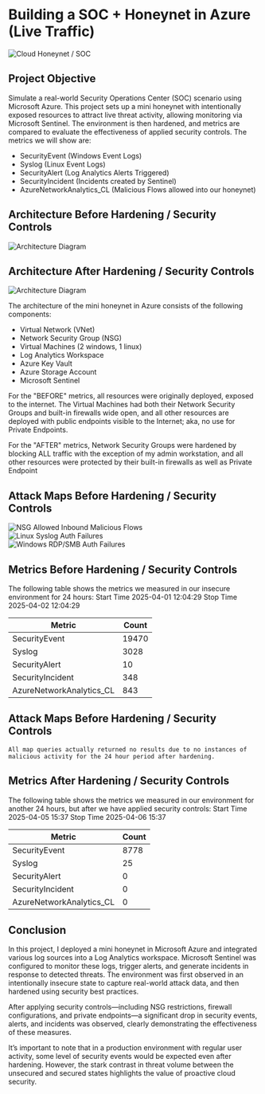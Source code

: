 # Building a SOC + Honeynet in Azure (Live Traffic)
![Cloud Honeynet / SOC](https://i.imgur.com/ZWxe03e.jpg)

## Project Objective 

Simulate a real-world Security Operations Center (SOC) scenario using Microsoft Azure. This project sets up a mini honeynet with intentionally exposed resources to attract live threat activity, allowing monitoring via Microsoft Sentinel. The environment is then hardened, and metrics are compared to evaluate the effectiveness of applied security controls. The metrics we will show are:

- SecurityEvent (Windows Event Logs)
- Syslog (Linux Event Logs)
- SecurityAlert (Log Analytics Alerts Triggered)
- SecurityIncident (Incidents created by Sentinel)
- AzureNetworkAnalytics_CL (Malicious Flows allowed into our honeynet)

## Architecture Before Hardening / Security Controls
![Architecture Diagram](https://i.imgur.com/aBDwnKb.jpg)

## Architecture After Hardening / Security Controls
![Architecture Diagram](https://i.imgur.com/YQNa9Pp.jpg)

The architecture of the mini honeynet in Azure consists of the following components:

- Virtual Network (VNet)
- Network Security Group (NSG)
- Virtual Machines (2 windows, 1 linux)
- Log Analytics Workspace
- Azure Key Vault
- Azure Storage Account
- Microsoft Sentinel

For the "BEFORE" metrics, all resources were originally deployed, exposed to the internet. The Virtual Machines had both their Network Security Groups and built-in firewalls wide open, and all other resources are deployed with public endpoints visible to the Internet; aka, no use for Private Endpoints.

For the "AFTER" metrics, Network Security Groups were hardened by blocking ALL traffic with the exception of my admin workstation, and all other resources were protected by their built-in firewalls as well as Private Endpoint

## Attack Maps Before Hardening / Security Controls
![NSG Allowed Inbound Malicious Flows](https://i.imgur.com/1qvswSX.png)<br>
![Linux Syslog Auth Failures](https://i.imgur.com/G1YgZt6.png)<br>
![Windows RDP/SMB Auth Failures](https://i.imgur.com/ESr9Dlv.png)<br>

## Metrics Before Hardening / Security Controls

The following table shows the metrics we measured in our insecure environment for 24 hours:
Start Time 2025-04-01 12:04:29
Stop Time 2025-04-02 12:04:29

| Metric                   | Count
| ------------------------ | -----
| SecurityEvent            | 19470
| Syslog                   | 3028
| SecurityAlert            | 10
| SecurityIncident         | 348
| AzureNetworkAnalytics_CL | 843

## Attack Maps Before Hardening / Security Controls

```All map queries actually returned no results due to no instances of malicious activity for the 24 hour period after hardening.```

## Metrics After Hardening / Security Controls

The following table shows the metrics we measured in our environment for another 24 hours, but after we have applied security controls:
Start Time 2025-04-05 15:37
Stop Time	2025-04-06 15:37

| Metric                   | Count
| ------------------------ | -----
| SecurityEvent            | 8778
| Syslog                   | 25
| SecurityAlert            | 0
| SecurityIncident         | 0
| AzureNetworkAnalytics_CL | 0

## Conclusion

In this project, I deployed a mini honeynet in Microsoft Azure and integrated various log sources into a Log Analytics workspace. Microsoft Sentinel was configured to monitor these logs, trigger alerts, and generate incidents in response to detected threats. The environment was first observed in an intentionally insecure state to capture real-world attack data, and then hardened using security best practices.

After applying security controls—including NSG restrictions, firewall configurations, and private endpoints—a significant drop in security events, alerts, and incidents was observed, clearly demonstrating the effectiveness of these measures.

It’s important to note that in a production environment with regular user activity, some level of security events would be expected even after hardening. However, the stark contrast in threat volume between the unsecured and secured states highlights the value of proactive cloud security.

